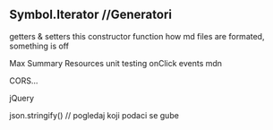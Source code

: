 Symbol.Iterator
//Generatori
--
getters & setters
this
constructor function
how md files are formated, something is off

Max Summary Resources
unit testing
onClick events mdn

CORS...

jQuery

json.stringify() // pogledaj koji podaci se gube
